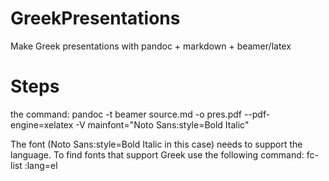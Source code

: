 # GreekPresentations
Make Greek presentations with pandoc + markdown + beamer/latex


# Steps
the command:
pandoc -t beamer source.md  -o pres.pdf --pdf-engine=xelatex -V mainfont="Noto Sans:style=Bold Italic"

The font (Noto Sans:style=Bold Italic in this case) needs to support the language. To find fonts that support Greek use the following command:
fc-list :lang=el

